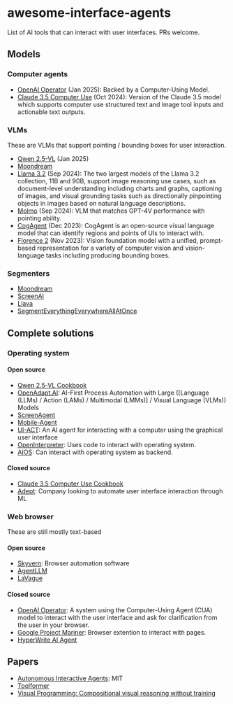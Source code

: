 # awesome-interface-agents
List of AI tools that can interact with user interfaces. PRs welcome.

## Models
### Computer agents
* [OpenAI Operator](https://operator.chatgpt.com/) (Jan 2025): Backed by a Computer-Using Model.
* [Claude 3.5 Computer Use](https://docs.anthropic.com/en/docs/build-with-claude/computer-use) (Oct 2024): Version of the Claude 3.5 model which supports computer use structured text and image tool inputs and actionable text outputs. 

### VLMs
These are VLMs that support pointing / bounding boxes for user interaction. 
* [Qwen 2.5-VL](https://github.com/QwenLM/Qwen2.5-VL) (Jan 2025)
* [Moondream](https://moondream.ai/)
* [Llama 3.2](https://github.com/meta-llama/llama-models/blob/main/models/llama3_2/MODEL_CARD_VISION.md) (Sep 2024): The two largest models of the Llama 3.2 collection, 11B and 90B, support image reasoning use cases, such as document-level understanding including charts and graphs, captioning of images, and visual grounding tasks such as directionally pinpointing objects in images based on natural language descriptions.
* [Molmo](https://molmo.allenai.org/blog) (Sep 2024): VLM that matches GPT-4V performance with pointing ability.
* [CogAgent](https://github.com/THUDM/CogVLM/tree/main?tab=readme-ov-file#introduction-to-cogagent) (Dec 2023): CogAgent is an open-source visual language model that can identify regions and points of UIs to interact with.
* [Florence 2](https://arxiv.org/abs/2311.06242) (Nov 2023): Vision foundation model with a unified, prompt-based representation for a variety of computer vision and vision-language tasks including producing bounding boxes.

### Segmenters
* [Moondream](https://moondream.ai/)
* [ScreenAI](https://research.google/blog/screenai-a-visual-language-model-for-ui-and-visually-situated-language-understanding/)
* [Llava](https://llava-vl.github.io/)
* [SegmentEverythingEverywhereAllAtOnce](https://github.com/UX-Decoder/Segment-Everything-Everywhere-All-At-Once)

## Complete solutions
### Operating system
#### Open source
* [Qwen 2.5-VL Cookbook](https://github.com/QwenLM/Qwen2.5-VL/blob/main/cookbooks/computer_use.ipynb)
* [OpenAdapt.AI](https://openadapt.ai/): AI-First Process Automation with Large ([Language (LLMs) / Action (LAMs) / Multimodal (LMMs)] / Visual Language (VLMs)) Models
* [ScreenAgent](https://github.com/niuzaisheng/ScreenAgent)
* [Mobile-Agent](https://ar5iv.labs.arxiv.org/html/2401.16158v1)
* [UI-ACT](https://github.com/TobiasNorlund/UI-Act): An AI agent for interacting with a computer using the graphical user interface
* [OpenInterpreter](https://github.com/OpenInterpreter/open-interpreter): Uses code to interact with operating system.
* [AIOS](https://github.com/agiresearch/AIOS): Can interact with operating system as backend.

#### Closed source
* [Claude 3.5 Computer Use Cookbook](https://github.com/anthropics/anthropic-quickstarts/tree/main/computer-use-demo)
* [Adept](https://adept.ai): Company looking to automate user interface interaction through ML

### Web browser
These are still mostly text-based
#### Open source
* [Skyvern](https://github.com/skyvern-ai/skyvern): Browser automation software
* [AgentLLM](https://github.com/idosal/AgentLLM)
* [LaVague](https://github.com/lavague-ai/LaVague)

#### Closed source
* [OpenAI Operator](https://operator.chatgpt.com/): A system using the Computer-Using Agent (CUA) model to interact with the user interface and ask for clarification from the user in your browser.
* [Google Project Mariner](https://deepmind.google/technologies/project-mariner/): Browser extention to interact with pages.
* [HyperWrite AI Agent](https://www.hyperwriteai.com/personal-assistant)

## Papers
* [Autonomous Interactive Agents](https://web.media.mit.edu/~lieber/Lieberary/Letizia/AIA/AIA.html): MIT
* [Toolformer](https://arxiv.org/abs/2302.04761)
* [Visual Programming: Compositional visual reasoning without training](https://openaccess.thecvf.com/content/CVPR2023/papers/Gupta_Visual_Programming_Compositional_Visual_Reasoning_Without_Training_CVPR_2023_paper.pdf)
